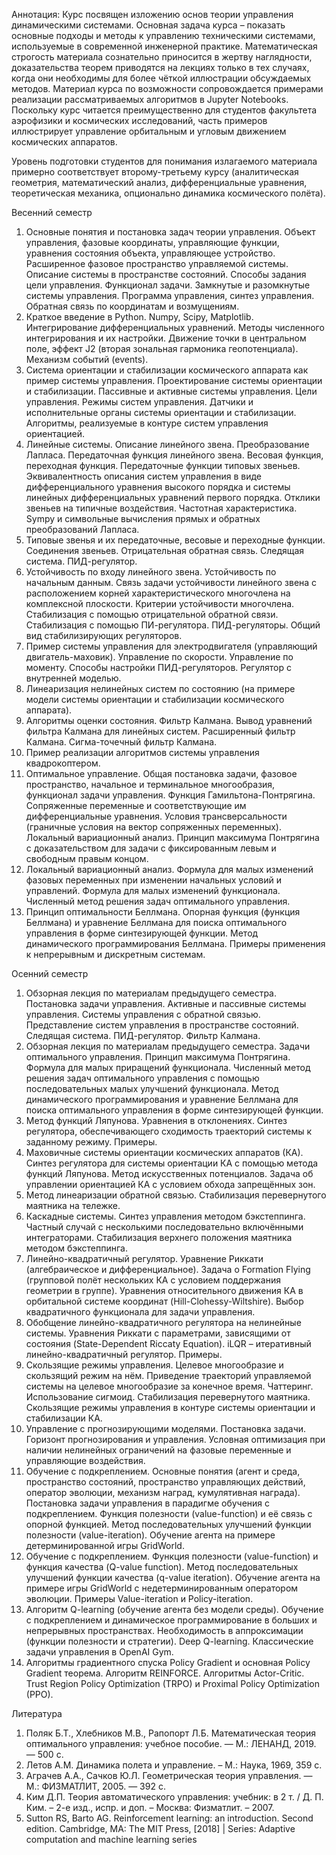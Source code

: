 Аннотация: Курс посвящен изложению основ теории управления динамическими системами. Основная задача курса – показать основные подходы и методы к управлению техническими системами, используемые в современной инженерной практике. Математическая строгость материала сознательно приносится в жертву наглядности, доказательства теорем приводятся на лекциях только в тех случаях, когда они необходимы для более чёткой иллюстрации обсуждаемых методов. Материал курса по возможности сопровождается примерами реализации рассматриваемых алгоритмов в Jupyter Notebooks. Поскольку курс читается преимущественно для студентов факультета аэрофизики и космических исследований, часть примеров иллюстрирует управление орбитальным и угловым движением космических аппаратов.

Уровень подготовки студентов для понимания излагаемого материала примерно соответствует второму-третьему курсу (аналитическая геометрия, математический анализ, дифференциальные уравнения, теоретическая механика, опционально динамика космического полёта).

Весенний семестр
1. Основные понятия и постановка задач теории управления. Объект управления, фазовые координаты, управляющие функции, уравнения состояния объекта, управляющее устройство. Расширенное фазовое пространство управляемой системы. Описание системы в пространстве состояний. Способы задания цели управления. Функционал задачи. Замкнутые и разомкнутые системы управления. Программа управления, синтез управления. Обратная связь по координатам и возмущениям.
2. Краткое введение в Python. Numpy, Scipy, Matplotlib. Интегрирование дифференциальных уравнений. Методы численного интегрирования и их настройки. Движение точки в центральном поле, эффект J2 (вторая зональная гармоника геопотенциала). Механизм событий (events).
3. Система ориентации и стабилизации космического аппарата как пример системы управления. Проектирование системы ориентации и стабилизации. Пассивные и активные системы управления. Цели управления. Режимы систем управления. Датчики и исполнительные органы системы ориентации и стабилизации. Алгоритмы, реализуемые в контуре систем управления ориентацией.
4. Линейные системы. Описание линейного звена. Преобразование Лапласа. Передаточная функция линейного звена. Весовая функция, переходная функция. Передаточные функции типовых звеньев. Эквивалентность описания систем управления в виде дифференциального уравнения высокого порядка и системы линейных дифференциальных уравнений первого порядка. Отклики звеньев на типичные воздействия. Частотная характеристика. Sympy и символьные вычисления прямых и обратных преобразований Лапласа.
5. Типовые звенья и их передаточные, весовые и переходные функции. Соединения звеньев. Отрицательная обратная связь. Следящая система. ПИД-регулятор.
6. Устойчивость по входу линейного звена. Устойчивость по начальным данным. Связь задачи устойчивости линейного звена с расположением корней характеристического многочлена на комплексной плоскости. Критерии устойчивости многочлена. Стабилизация с помощью отрицательной обратной связи. Стабилизация с помощью ПИ-регулятора. ПИД-регуляторы. Общий вид стабилизирующих регуляторов.
7. Пример системы управления для электродвигателя (управляющий двигатель-маховик). Управление по скорости. Управление по моменту. Способы настройки ПИД-регуляторов. Регулятор с внутренней моделью.
8. Линеаризация нелинейных систем по состоянию (на примере модели системы ориентации и стабилизации космического аппарата).
9. Алгоритмы оценки состояния. Фильтр Калмана. Вывод уравнений фильтра Калмана для линейных систем. Расширенный фильтр Калмана. Сигма-точечный фильтр Калмана.
10. Пример реализации алгоритмов системы управления квадрокоптером.
11. Оптимальное управление. Общая постановка задачи, фазовое пространство, начальное и терминальное многообразия, функционал задачи управления. Функция Гамильтона-Понтрягина. Сопряженные переменные и соответствующие им дифференциальные уравнения. Условия трансверсальности (граничные условия на вектор сопряженных переменных). Локальный вариационный анализ. Принцип максимума Понтрягина с доказательством для задачи с фиксированным левым и свободным правым концом.
12. Локальный вариационный анализ. Формула для малых изменений фазовых переменных при изменении начальных условий и управлений. Формула для малых изменений функционала. Численный метод решения задач оптимального управления.
13. Принцип оптимальности Беллмана. Опорная функция (функция Беллмана) и уравнение Беллмана для поиска оптимального управления в форме синтезирующей функции. Метод динамического программирования Беллмана. Примеры применения к непрерывным и дискретным системам.

Осенний семестр
1. Обзорная лекция по материалам предыдущего семестра. Постановка задачи управления. Активные и пассивные системы управления. Системы управления с обратной связью. Представление систем управления в пространстве состояний. Следящая система. ПИД-регулятор. Фильтр Калмана.
2. Обзорная лекция по материалам предыдущего семестра. Задачи оптимального управления. Принцип максимума Понтрягина. Формула для малых приращений функционала. Численный метод решения задач оптимального управления с помощью последовательных малых улучшений функционала. Метод динамического программирования и уравнение Беллмана для поиска оптимального управления в форме синтезирующей функции.
3. Метод функций Ляпунова. Уравнения в отклонениях. Синтез регулятора, обеспечивающего сходимость траекторий системы к заданному режиму. Примеры.
4. Маховичные системы ориентации космических аппаратов (КА). Синтез регулятора для системы ориентации КА с помощью метода функций Ляпунова. Метод искусственных потенциалов. Задача об управлении ориентацией КА с условием обхода запрещённых зон.
5. Метод линеаризации обратной связью. Стабилизация перевернутого маятника на тележке.
6. Каскадные системы. Синтез управления методом бэкстеппинга. Частный случай с несколькими последовательно включёнными интеграторами. Стабилизация верхнего положения маятника методом бэкстеппинга.
7. Линейно-квадратичный регулятор. Уравнение Риккати (алгебраическое и дифференциальное). Задача о Formation Flying (групповой полёт нескольких КА с условием поддержания геометрии в группе). Уравнения относительного движения КА в орбитальной системе координат (Hill-Clohessy-Wiltshire). Выбор квадратичного функционала для задачи управления. 
8. Обобщение линейно-квадратичного регулятора на нелинейные системы. Уравнения Риккати с параметрами, зависящими от состояния (State-Dependent Riccaty Equation). iLQR – итеративный линейно-квадратичный регулятор. Примеры.
9. Скользящие режимы управления. Целевое многообразие и скользящий режим на нём. Приведение траекторий управляемой системы на целевое многообразие за конечное время. Чаттеринг. Использование сигмоид. Стабилизация перевернутого маятника. Скользящие режимы управления в контуре системы ориентации и стабилизации КА.
10. Управление с прогнозирующими моделями. Постановка задачи. Горизонт прогнозирования и управления. Условная оптимизация при наличии нелинейных ограничений на фазовые переменные и управляющие воздействия.
11. Обучение с подкреплением. Основные понятия (агент и среда, пространство состояний, пространство управляющих действий, оператор эволюции, механизм наград, кумулятивная награда). Постановка задачи управления в парадигме обучения с подкреплением. Функция полезности (value-function) и её связь с опорной функцией. Метод последовательных улучшений функции полезности (value-iteration). Обучение агента на примере детерминированной игры GridWorld.
12. Обучение с подкреплением. Функция полезности (value-function) и функция качества (Q-value function). Метод последовательных улучшений функции качества (q-value iteration). Обучение агента на примере игры GridWorld с недетерминированным оператором эволюции. Примеры Value-iteration и Policy-iteration.
13. Алгоритм Q-learning (обучение агента без модели среды). Обучение с подкреплением и динамическое программирование в больших и непрерывных пространствах. Необходимость в аппроксимации (функции полезности и стратегии). Deep Q-learning. Классические задачи управления в OpenAI Gym.
14. Алгоритмы градиентного спуска Policy Gradient и основная Policy Gradient теорема. Алгоритм REINFORCE. Алгоритмы Actor-Critic. Trust Region Policy Optimization (TRPO) и Proximal Policy Optimization (PPO).

Литература
1. Поляк Б.Т., Хлебников М.В., Рапопорт Л.Б. Математическая теория оптимального управления: учебное пособие. — М.: ЛЕНАНД, 2019. — 500 с.
2. Летов А.М. Динамика полета и управление. – М.: Наука, 1969, 359 с.
3. Аграчев А.А., Сачков Ю.Л. Геометрическая теория управления. — М.: ФИЗМАТЛИТ, 2005. — 392 с.
4. Ким Д.П. Теория автоматического управления: учебник: в 2 т. / Д. П. Ким. – 2-е изд., испр. и доп. – Москва: Физматлит. – 2007.
5. Sutton RS, Barto AG. Reinforcement learning: an introduction. Second edition. Cambridge, MA: The MIT Press, [2018] | Series: Adaptive computation and machine learning series 
